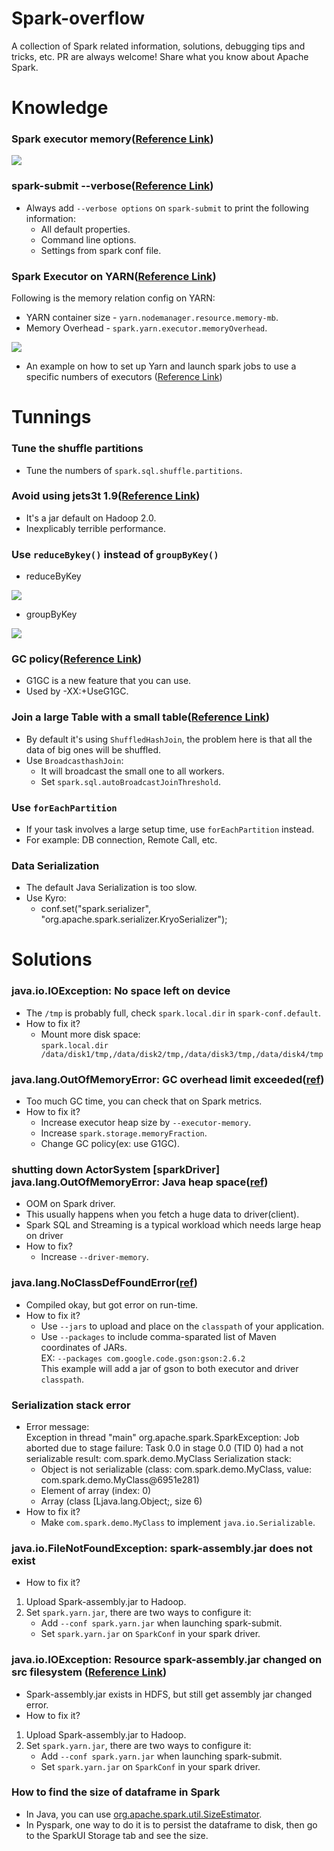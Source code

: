 **Spark-overflow**
===================

A collection of Spark related information, solutions, debugging tips and tricks, etc. PR are always welcome! Share what you know about Apache Spark.


# **Knowledge**
### Spark executor memory([Reference Link](http://www.slideshare.net/AGrishchenko/apache-spark-architecture/57))
  <img src='http://image.slidesharecdn.com/sparkarchitecture-jdkievv04-151107124046-lva1-app6892/95/apache-spark-architecture-57-638.jpg?cb=1446900275'/>

### spark-submit --verbose([Reference Link](http://www.slideshare.net/jcmia1/a-beginners-guide-on-troubleshooting-spark-applications?qid=25ed4f3f-fc2e-43b2-bc8a-7f78b21bdebb&v=&b=&from_search=34))
  - Always add `--verbose options` on `spark-submit` to print the following information:
    - All default properties.
    - Command line options.
    - Settings from spark conf file.

### Spark Executor on YARN([Reference Link](http://www.slideshare.net/AmazonWebServices/bdt309-data-science-best-practices-for-apache-spark-on-amazon-emr))
  Following is the memory relation config on YARN:
  - YARN container size - `yarn.nodemanager.resource.memory-mb`.
  - Memory Overhead - `spark.yarn.executor.memoryOverhead`.

  <img src='http://image.slidesharecdn.com/bdt309-151009173030-lva1-app6891/95/bdt309-data-science-best-practices-for-apache-spark-on-amazon-emr-49-638.jpg'/>

  - An example on how to set up Yarn and launch spark jobs to use a specific numbers of executors ([Reference Link](http://stackoverflow.com/questions/29940711/apache-spark-setting-executor-instances-does-not-change-the-executors))  

# **Tunnings**
### Tune the shuffle partitions
  - Tune the numbers of `spark.sql.shuffle.partitions`.

### Avoid using jets3t 1.9([Reference Link](http://www.slideshare.net/databricks/spark-summit-eu-2015-lessons-from-300-production-users))
  - It's a jar default on Hadoop 2.0.
  - Inexplicably terrible performance.

### Use `reduceBykey()` instead of `groupByKey()`
  - reduceByKey

<img src='http://image.slidesharecdn.com/stratasj-everydayimshuffling-tipsforwritingbettersparkprograms-150223113317-conversion-gate02/95/everyday-im-shuffling-tips-for-writing-better-spark-programs-strata-san-jose-2015-9-638.jpg'/>

  - groupByKey

<img src='http://image.slidesharecdn.com/stratasj-everydayimshuffling-tipsforwritingbettersparkprograms-150223113317-conversion-gate02/95/everyday-im-shuffling-tips-for-writing-better-spark-programs-strata-san-jose-2015-10-638.jpg'/>

### GC policy([Reference Link](https://databricks.com/blog/2015/05/28/tuning-java-garbage-collection-for-spark-applications.html))
  - G1GC is a new feature that you can use.
  - Used by -XX:+UseG1GC.

### Join a large Table with a small table([Reference Link](http://www.slideshare.net/databricks/strata-sj-everyday-im-shuffling-tips-for-writing-better-spark-programs))
  - By default it's using `ShuffledHashJoin`, the problem here is that all the data of big ones will be shuffled.
  - Use `BroadcasthashJoin`:
    - It will broadcast the small one to all workers.
    - Set `spark.sql.autoBroadcastJoinThreshold`.

### Use `forEachPartition`
  - If your task involves a large setup time, use `forEachPartition` instead.
  - For example: DB connection, Remote Call, etc.

### Data Serialization
  - The default Java Serialization is too slow.
  - Use Kyro:
    - conf.set("spark.serializer", "org.apache.spark.serializer.KryoSerializer");

# **Solutions**
### java.io.IOException: No space left on device
  - The `/tmp` is probably full, check `spark.local.dir` in `spark-conf.default`.
  - How to fix it?
    - Mount more disk space:  
      `spark.local.dir   /data/disk1/tmp,/data/disk2/tmp,/data/disk3/tmp,/data/disk4/tmp`

### java.lang.OutOfMemoryError: GC overhead limit exceeded([ref](http://www.slideshare.net/jcmia1/a-beginners-guide-on-troubleshooting-spark-applications?qid=25ed4f3f-fc2e-43b2-bc8a-7f78b21bdebb&v=&b=&from_search=34))
  - Too much GC time, you can check that on Spark metrics.
  - How to fix it?
    - Increase executor heap size by `--executor-memory`.
    - Increase `spark.storage.memoryFraction`.
    - Change GC policy(ex: use G1GC).

### shutting down ActorSystem [sparkDriver] java.lang.OutOfMemoryError: Java heap space([ref](http://www.slideshare.net/jcmia1/a-beginners-guide-on-troubleshooting-spark-applications?qid=25ed4f3f-fc2e-43b2-bc8a-7f78b21bdebb&v=&b=&from_search=34))
  - OOM on Spark driver.
  - This usually happens when you fetch a huge data to driver(client).
  - Spark SQL and Streaming is a typical workload which needs large heap on driver
  - How to fix?
    - Increase `--driver-memory`.

### java.lang.NoClassDefFoundError([ref](http://www.slideshare.net/jcmia1/a-beginners-guide-on-troubleshooting-spark-applications?qid=25ed4f3f-fc2e-43b2-bc8a-7f78b21bdebb&v=&b=&from_search=34))
  - Compiled okay, but got error on run-time.
  - How to fix it?
    - Use `--jars` to upload and place on the `classpath` of your application.
    - Use `--packages` to include comma-sparated list of Maven coordinates of JARs.   
      EX: `--packages com.google.code.gson:gson:2.6.2`   
      This example will add a jar of gson to both executor and driver `classpath`.

### Serialization stack error
  - Error message:   
  Exception in thread "main" org.apache.spark.SparkException: Job aborted due to stage failure: Task 0.0 in stage 0.0 (TID 0) had a not serializable result: com.spark.demo.MyClass
Serialization stack:   
    - Object is not serializable (class: com.spark.demo.MyClass, value: com.spark.demo.MyClass@6951e281)   
    - Element of array (index: 0)   
    - Array (class [Ljava.lang.Object;, size 6)
  - How to fix it?
    - Make `com.spark.demo.MyClass` to implement `java.io.Serializable`.

### java.io.FileNotFoundException: spark-assembly.jar does not exist
  - How to fix it?
   1. Upload Spark-assembly.jar to Hadoop.
   2. Set `spark.yarn.jar`, there are two ways to configure it:
      - Add `--conf spark.yarn.jar` when launching spark-submit.
      - Set `spark.yarn.jar` on `SparkConf` in your spark driver.

### java.io.IOException: Resource spark-assembly.jar changed on src filesystem ([Reference Link](http://stackoverflow.com/questions/30893995/spark-on-yarn-jar-upload-problems))
  - Spark-assembly.jar exists in HDFS, but still get assembly jar changed error.
  - How to fix it?
   1. Upload Spark-assembly.jar to Hadoop.
   2. Set `spark.yarn.jar`, there are two ways to configure it:
      - Add `--conf spark.yarn.jar` when launching spark-submit.
      - Set `spark.yarn.jar` on `SparkConf` in your spark driver.

 ### How to find the size of dataframe in Spark
  - In Java, you can use [org.apache.spark.util.SizeEstimator](http://stackoverflow.com/a/35008549).
  - In Pyspark, one way to do it is to persist the dataframe to disk, then go to the SparkUI Storage tab and see the size.
